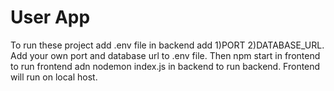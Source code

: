# User App
To run these project add .env file in backend add 1)PORT 2)DATABASE_URL.
Add your own port and database url to .env file.
Then npm start in frontend to run frontend adn nodemon index.js in backend to run backend.
Frontend will run on local host.
